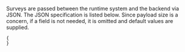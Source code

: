 Surveys are passed between the runtime system and the backend via JSON. The JSON specification is listed below. Since payload size is a concern, if a field is not needed, it is omitted and default values are supplied. 

````
{
}	
````
